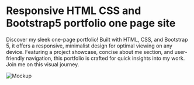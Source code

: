 # Responsive HTML CSS and Bootstrap5 portfolio one page site
Discover my sleek one-page portfolio! Built with HTML, CSS, and Bootstrap 5, it offers a responsive, minimalist design for optimal viewing on any device. Featuring a project showcase, concise about me section, and user-friendly navigation, this portfolio is crafted for quick insights into my work. Join me on this visual journey.

![Mockup](https://github.com/WaleedAshraf9T/Responsive-HTML-CSS-and-Bootstrap-5-portfolio-one-page-site/assets/84818833/6bd305ab-fc76-48d4-a0ae-aeb65ce70abc)
